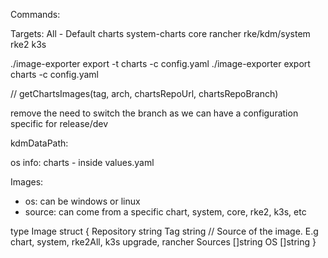 


Commands:

Targets:
All - Default
charts
system-charts
core
rancher
rke/kdm/system
rke2
k3s


./image-exporter export -t charts -c config.yaml
./image-exporter export charts -c config.yaml

// getChartsImages(tag, arch, chartsRepoUrl, chartsRepoBranch)

remove the need to switch the branch as we can have a configuration specific for release/dev

kdmDataPath: 

os info:
charts - inside values.yaml



Images:
- os: can be windows or linux
- source: can come from a specific chart, system, core, rke2, k3s, etc


type Image struct {
    Repository string
    Tag string
    // Source of the image. E.g chart, system, rke2All, k3s upgrade, rancher
    Sources []string
    OS []string
}